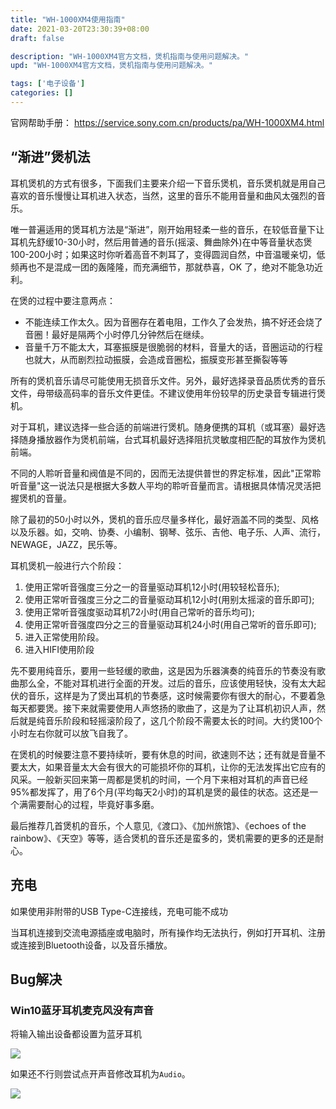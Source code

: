 ```yaml
---
title: "WH-1000XM4使用指南"
date: 2021-03-20T23:30:39+08:00
draft: false

description: "WH-1000XM4官方文档，煲机指南与使用问题解决。"
upd: "WH-1000XM4官方文档，煲机指南与使用问题解决。"

tags: ['电子设备']
categories: []
---
```


<!--more-->

官网帮助手册： https://service.sony.com.cn/products/pa/WH-1000XM4.html

## “渐进”煲机法

耳机煲机的方式有很多，下面我们主要来介绍一下音乐煲机，音乐煲机就是用自己喜欢的音乐慢慢让耳机进入状态，当然，这里的音乐不能用音量和曲风太强烈的音乐。

唯一普遍适用的煲耳机方法是“渐进”，刚开始用轻柔一些的音乐，在较低音量下让耳机先舒缓10-30小时，然后用普通的音乐(摇滚、舞曲除外)在中等音量状态煲100-200小时；如果这时你听着高音不刺耳了，变得圆润自然，中音温暖亲切，低频再也不是混成一团的轰隆隆，而充满细节，那就恭喜，OK 了，绝对不能急功近利。

在煲的过程中要注意两点：

- 不能连续工作太久。因为音圈存在着电阻，工作久了会发热，搞不好还会烧了音圈！最好是隔两个小时停几分钟然后在继续。
- 音量千万不能太大，耳塞振膜是很脆弱的材料，音量大的话，音圈运动的行程也就大，从而剧烈拉动振膜，会造成音圈松，振膜变形甚至撕裂等等

所有的煲机音乐请尽可能使用无损音乐文件。另外，最好选择录音品质优秀的音乐文件，母带级高码率的音乐文件更佳。不建议使用年份较早的历史录音专辑进行煲机。

对于耳机，建议选择一些合适的前端进行煲机。随身便携的耳机（或耳塞）最好选择随身播放器作为煲机前端，台式耳机最好选择阻抗灵敏度相匹配的耳放作为煲机前端。

不同的人聆听音量和阀值是不同的，因而无法提供普世的界定标准，因此"正常聆听音量"这一说法只是根据大多数人平均的聆听音量而言。请根据具体情况灵活把握煲机的音量。

除了最初的50小时以外，煲机的音乐应尽量多样化，最好涵盖不同的类型、风格以及乐器。如，交响、协奏、小编制、钢琴、弦乐、吉他、电子乐、人声、流行，NEWAGE，JAZZ，民乐等。

耳机煲机一般进行六个阶段：

1. 使用正常听音强度三分之一的音量驱动耳机12小时(用较轻松音乐);
2. 使用正常听音强度三分之二的音量驱动耳机12小时(用别太摇滚的音乐即可);
3. 使用正常听音强度驱动耳机72小时(用自己常听的音乐均可);
4. 使用正常听音强度四分之三的音量驱动耳机24小时(用自己常听的音乐即可);
5. 进入正常使用阶段。
6. 进入HIFI使用阶段

先不要用纯音乐，要用一些轻缓的歌曲，这是因为乐器演奏的纯音乐的节奏没有歌曲那么全，不能对耳机进行全面的开发。过后的音乐，应该使用轻快，没有太大起伏的音乐，这样是为了煲出耳机的节奏感，这时候需要你有很大的耐心，不要着急每天都要煲。接下来就需要使用人声悠扬的歌曲了，这是为了让耳机初识人声，然后就是纯音乐阶段和轻摇滚阶段了，这几个阶段不需要太长的时间。大约煲100个小时左右你就可以放飞自我了。

在煲机的时候要注意不要持续听，要有休息的时间，欲速则不达；还有就是音量不要太大，如果音量太大会有很大的可能损坏你的耳机，让你的无法发挥出它应有的风采。一般新买回来第一周都是煲机的时间，一个月下来相对耳机的声音已经95%都发挥了，用了6个月(平均每天2小时)的耳机是煲的最佳的状态。这还是一个满需要耐心的过程，毕竟好事多磨。

最后推荐几首煲机的音乐，个人意见,《渡口》、《加州旅馆》、《echoes of the rainbow》、《天空》等等，适合煲机的音乐还是蛮多的，煲机需要的更多的还是耐心。

## 充电

如果使用非附带的USB Type-C连接线，充电可能不成功

当耳机连接到交流电源插座或电脑时，所有操作均无法执行，例如打开耳机、注册或连接到Bluetooth设备，以及音乐播放。

## Bug解决

### Win10蓝牙耳机麦克风没有声音

将输入输出设备都设置为蓝牙耳机

![](https://cdn.jsdelivr.net/gh/henrywu97/FigBed/Figs/20210321224218.png)

如果还不行则尝试点开声音修改耳机为`Audio`。

![](https://cdn.jsdelivr.net/gh/henrywu97/FigBed/Figs/20210321225202.gif)